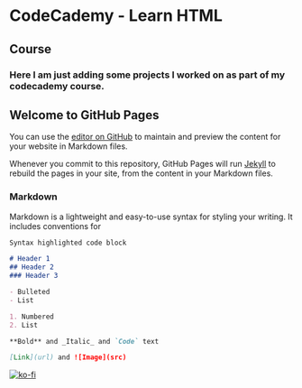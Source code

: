 # CodeCademy - Learn HTML

## Course

### Here I am just adding some projects I worked on as part of my codecademy course.

## Welcome to GitHub Pages

You can use the [editor on GitHub](https://github.com/estherwhite-wd/coursera-test/edit/master/README.md) to maintain and preview the content for your website in Markdown files.

Whenever you commit to this repository, GitHub Pages will run [Jekyll](https://jekyllrb.com/) to rebuild the pages in your site, from the content in your Markdown files.

### Markdown

Markdown is a lightweight and easy-to-use syntax for styling your writing. It includes conventions for

```markdown
Syntax highlighted code block

# Header 1
## Header 2
### Header 3

- Bulleted
- List

1. Numbered
2. List

**Bold** and _Italic_ and `Code` text

[Link](url) and ![Image](src)
```


[![ko-fi](https://ko-fi.com/img/githubbutton_sm.svg)](https://ko-fi.com/N4N86M8BO)
